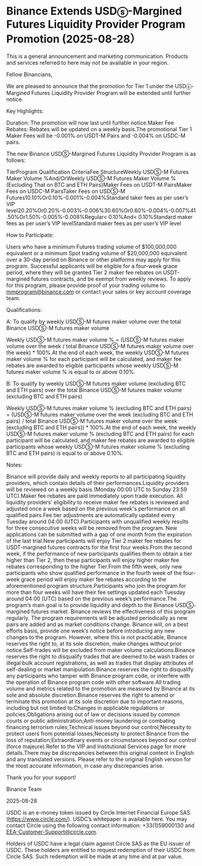 # Binance Extends USDⓢ-Margined Futures Liquidity Provider Program Promotion (2025-08-28）

This is a general announcement and marketing communication. Products and services referred to here may not be available in your region.

Fellow Binancians,

We are pleased to announce that the promotion for Tier 1 under the USDⓢ-Margined Futures Liquidity Provider Program will be extended until further notice.

Key Highlights:

Duration: The promotion will now last until further notice.Maker Fee Rebates: Rebates will be updated on a weekly basis.The promotional Tier 1 Maker Fees will be -0.001% on USDT-M Pairs and -0.004% on USDC-M pairs.

The new Binance USDⓈ-Margined Futures Liquidity Provider Program is as follows:

TierProgram Qualification CriteriaFee StructureWeekly USDⓈ-M Futures Maker Volume %And/OrWeekly USDⓈ-M Futures Maker Volume % (Excluding That on BTC and ETH Pairs)Maker Fees on USDT-M PairsMaker Fees on USDC-M PairsTaker Fees on USDⓈ-M Futures10.10%Or0.10%-0.001%-0.004%Standard taker fees as per user’s VIP level20.20%Or0.20%-0.003%-0.006%30.60%Or0.60%-0.004%-0.007%41.50%Or1.50%-0.005%-0.008%Regular< 0.10%And< 0.10%Standard maker fees as per user’s VIP levelStandard maker fees as per user’s VIP level

How to Participate:

Users who have a minimum Futures trading volume of $100,000,000 equivalent or a minimum Spot trading volume of $20,000,000 equivalent over a 30-day period on Binance or other platforms may apply for this program. Successful applicants will be eligible for a four-week grace period, where they will be granted Tier 2 maker fee rebates on USDT-margined futures contracts, and be exempt from weekly reviews. To apply for this program, please provide proof of your trading volume to mmprogram@binance.com or contact your sales or key account coverage team.

Qualifications:

A: To qualify by weekly USDⓈ-M futures maker volume over the total Binance USDⓈ-M futures maker volume

Weekly USDⓈ-M futures maker volume % = (USDⓈ-M futures maker volume over the week / total Binance USDⓈ-M futures maker volume over the week) * 100%.At the end of each week, the weekly USDⓈ-M futures maker volume % for each participant will be calculated, and maker fee rebates are awarded to eligible participants whose weekly USDⓈ-M futures maker volume % is equal to or above 0.10%.

B: To qualify by weekly USDⓈ-M futures maker volume (excluding BTC and ETH pairs) over the total Binance USDⓈ-M futures maker volume (excluding BTC and ETH pairs)

Weekly USDⓈ-M futures maker volume % (excluding BTC and ETH pairs) = (USDⓈ-M futures maker volume over the week (excluding BTC and ETH pairs) / total Binance USDⓈ-M futures maker volume over the week (excluding BTC and ETH pairs)) * 100%.At the end of each week, the weekly USDⓈ-M futures maker volume % (excluding BTC and ETH pairs) for each participant will be calculated, and maker fee rebates are awarded to eligible participants whose weekly USDⓈ-M futures maker volume % (excluding BTC and ETH pairs) is equal to or above 0.10%.

Notes:

Binance will provide daily and weekly reports to all participating liquidity providers, which contain details of their performances.Liquidity providers will be reviewed on a weekly basis (Monday 00:00 UTC to Sunday 23:59 UTC).Maker fee rebates are paid immediately upon trade execution. All liquidity providers’  eligibility to receive maker fee rebates is reviewed and adjusted once a week based on the previous week's performance on all qualified pairs.Fee tier adjustments are automatically updated every Tuesday around 04:00 (UTC).Participants with unqualified weekly results for three consecutive weeks will be removed from the program. New applications can be submitted with a gap of one month from the expiration of the last trial.New participants will enjoy Tier 2 maker fee rebates for USDT-margined futures contracts for the first four weeks.From the second week, if the performance of new participants qualifies them to obtain a tier higher than Tier 2, then these participants will enjoy higher maker fee rebates corresponding to the higher Tier.From the fifth week, only new participants who show qualified performance in the fourth week of the four-week grace period will enjoy maker fee rebates according to the aforementioned program structure.Participants who join the program for more than four weeks will have their fee settings updated each Tuesday around 04:00 (UTC) based on the previous week’s performance.The program’s main goal is to provide liquidity and depth to the Binance USDⓈ-margined futures market. Binance reviews the effectiveness of this program regularly. The program requirements will be adjusted periodically as new pairs are added and as market conditions change. Binance will, on a best efforts basis, provide one week’s notice before introducing any new changes to the program. However, where this is not practicable, Binance reserves the right to, at its sole discretion, make changes without prior notice.Self-trades will be excluded from maker volume calculations.Binance reserves the right to disqualify trades that are deemed to be wash trades or illegal bulk account registrations, as well as trades that display attributes of self-dealing or market manipulation.Binance reserves the right to disqualify any participants who tamper with Binance program code, or interfere with the operation of Binance program code with other software.All trading volume and metrics related to the promotion are measured by Binance at its sole and absolute discretion.Binance reserves the right to amend or terminate this promotion at its sole discretion due to important reasons, including but not limited to:Changes in applicable regulations or policies;Obligations arising out of law or decisions issued by common courts or public administration;Anti-money laundering or combating financing terrorism rules;Technical issues beyond our control;Necessity to protect users from potential losses;Necessity to protect Binance from the loss of reputation;Extraordinary events or circumstances beyond our control (force majeure).Refer to the VIP and Institutional Services page for more details.There may be discrepancies between this original content in English and any translated versions. Please refer to the original English version for the most accurate information, in case any discrepancies arise.

Thank you for your support!

Binance Team

2025-08-28

USDC is an e-money token issued by Circle Internet Financial Europe SAS (https://www.circle.com/). USDC’s whitepaper is available here. You may contact Circle using the following contact information: +33(1)59000130 and EEA-Customer-Support@circle.com. 

Holders of USDC have a legal claim against Circle SAS as the EU issuer of USDC. These holders are entitled to request redemption of their USDC from Circle SAS. Such redemption will be made at any time and at par value.